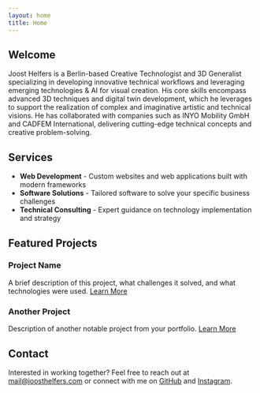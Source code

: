 ```yaml
---
layout: home
title: Home
---
```


## Welcome

Joost Helfers is a Berlin-based Creative Technologist and 3D Generalist specializing 
  in developing innovative technical workflows and leveraging emerging technologies &
  AI for visual creation. His core skills encompass advanced 3D techniques and digital 
  twin development, which he leverages to support the realization of complex and imaginative 
  artistic and technical visions. He has collaborated with companies such as INYO Mobility GmbH 
  and CADFEM International, delivering cutting-edge technical concepts and creative problem-solving.

## Services

- **Web Development** - Custom websites and web applications built with modern frameworks
- **Software Solutions** - Tailored software to solve your specific business challenges
- **Technical Consulting** - Expert guidance on technology implementation and strategy

## Featured Projects

### Project Name
A brief description of this project, what challenges it solved, and what technologies were used.
[Learn More](#)

### Another Project
Description of another notable project from your portfolio.
[Learn More](#)

## Contact

Interested in working together? Feel free to reach out at [mail@joosthelfers.com](mailto:mail@joosthelfers.com) 
or connect with me on [GitHub](https://github.com/joosthel) and 
[Instagram](https://instagram.com/joosthel).